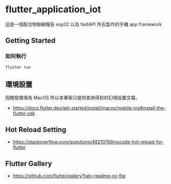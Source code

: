 # flutter_application_iot

這是一個配合物聯網報告 esp32 以及 fastAPI 所去製作的手機 app framework

## Getting Started
### 如何執行
```bash
flutter run
```

## 環境設置
因開發環境為 MacOS 所以本專案只提供查詢得到的幻境設置文檔。
- https://docs.flutter.dev/get-started/install/macos/mobile-ios#install-the-flutter-sdk

## Hot Reload Setting
- https://stackoverflow.com/questions/49210769/vscode-hot-reload-for-flutter

## Flutter Gallery
- https://github.com/flutter/gallery?tab=readme-ov-file
